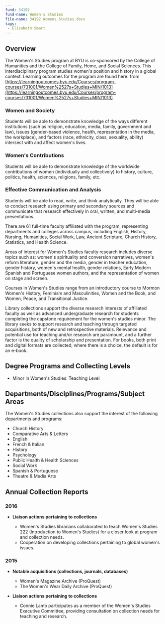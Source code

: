```yaml
---
fund: 34192
fund-name: Women's Studies
file-name: 34192 Womens Studies.docx
tags:
 - Elizabeth Smart
---
```


## Overview

The Women's Studies program at BYU is co-sponsored by the College of Humanities and the College of Family, Home, and Social Sciences. This interdisciplinary program studies women's position and history in a global context. Learning outcomes for the program are found here: from [https://learningoutcomes.byu.edu/Courses/program-courses/731001/Women%2527s+Studies+MIN/1013](https://learningoutcomes.byu.edu/Courses/program-courses/731001/Women%2527s+Studies+MIN/1013)

### Women and Society

Students will be able to demonstrate knowledge of the ways different institutions (such as religion, education, media, family, government and law), issues (gender-based violence, health, representation in the media, the workplace), and factors (race, ethnicity, class, sexuality, ability) intersect with and affect women's lives.

### Women's Contributions

Students will be able to demonstrate knowledge of the worldwide contributions of women (individually and collectively) to history, culture, politics, health, sciences, religions, family, etc.

### Effective Communication and Analysis

Students will be able to read, write, and think analytically. They will be able to conduct research using primary and secondary sources and communicate that research effectively in oral, written, and multi-media presentations.

There are 61 full-time faculty affiliated with the program, representing departments and colleges across campus, including English, History, Nursing, Humanities, Social Work, Law, Ancient Scripture, Church History, Statistics, and Health Science.

Areas of interest for Women's Studies faculty research includes diverse topics such as: women's spirituality and conversion narratives, women's reform literature, gender and the media, gender in teacher education, gender history, women's mental health, gender relations, Early Modern Spanish and Portuguese women authors, and the representation of women on stage and screen.

Courses in Women's Studies range from an introductory course to Mormon Women's History, Feminism and Masculinities, Women and the Book, and Women, Peace, and Transitional Justice.­­

Library collections support the diverse research interests of affiliated faculty as well as advanced undergraduate research for students completing the capstone requirement for the women's studies minor. The library seeks to support research and teaching through targeted acquisitions, both of new and retrospective materials. Relevance and potential use for teaching and/or research are paramount, and a further factor is the quality of scholarship and presentation. For books, both print and digital formats are collected; where there is a choice, the default is for an e-book.

## Degree Programs and Collecting Levels

- Minor in Women's Studies: Teaching Level

## Departments/<wbr>Disciplines/<wbr>Programs/<wbr>Subject Areas

The Women's Studies collections also support the interest of the following departments and programs:

- Church History
- Comparative Arts &amp; Letters
- English
- French &amp; Italian
- History
- Psychology
- Public Health &amp; Health Sciences
- Social Work
- Spanish &amp; Portuguese
- Theatre &amp; Media Arts

## Annual Collection Reports

### 2016

- **Liaison actions pertaining to collections**

    - Women's Studies librarians collaborated to teach Women's Studies 222 (Introduction to Women's Studies) for a closer look at program and collection needs.
    - Cooperation on developing collections pertaining to global women's issues.

### 2015

- **Notable acquisitions (collections, journals, databases)**
    - Women's Magazine Archive (ProQuest)
    - The Women's Wear Daily Archive (ProQuest)

- **Liaison actions pertaining to collections**
    - Connie Lamb participates as a member of the Women's Studies Executive Committee, providing consultation on collection needs for teaching and research.

